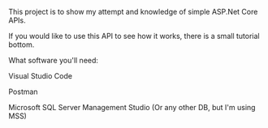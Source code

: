 This project is to show my attempt and knowledge of simple ASP.Net Core APIs.

If you would like to use this API to see how it works, there is a small tutorial bottom.



What software you'll need:

Visual Studio Code

Postman

Microsoft SQL Server Management Studio (Or any other DB, but I'm using MSS)